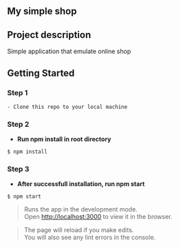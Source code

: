
## My simple shop

## Project description

Simple application that emulate online shop

## Getting Started

### Step 1

    - Clone this repo to your local machine
    
### Step 2

- **Run <b>npm install</b> in root directory** 

```shell
$ npm install
```

### Step 3

- **After successfull installation, run <b>npm start</b>** 

```shell
$ npm start
```

>Runs the app in the development mode.<br />
>Open [http://localhost:3000](http://localhost:3000) to view it in the browser.

>The page will reload if you make edits.<br />
>You will also see any lint errors in the console.
